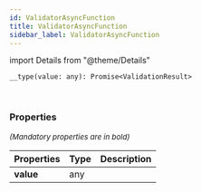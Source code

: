 ```yaml
---
id: ValidatorAsyncFunction
title: ValidatorAsyncFunction
sidebar_label: ValidatorAsyncFunction
---
```


import Details from "@theme/Details"


```tsx
__type(value: any): Promise<ValidationResult>
```
<br/>



### Properties

<font size="2"><i>(Mandatory properties are in bold)</i></font>

| Properties | Type | Description |
| --------- | ---- | ----------- |
| **value** | any |  |


